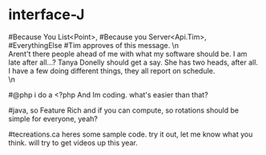 # interface-J
#Because You List\<Point\>,
#Because you Server<Api.Tim>,
#EverythingElse
#Tim approves of this message.
\n<br />Arent't there people ahead of me with what my software should be. I am late after all...? Tanya Donelly should get a say. She has two heads, after all.
I have a few doing different things, they all report on schedule.
<br /> \n

#@php i do a <?php And Im coding. what's easier than that?

#java, so Feature Rich and if you can compute, so rotations should be simple for everyone, yeah?

#tecreations.ca heres some sample code. try it out, let me know what you think. will try to get videos up this year.
